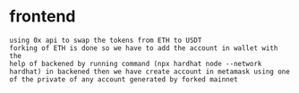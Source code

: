 # frontend
    using 0x api to swap the tokens from ETH to USDT
    forking of ETH is done so we have to add the account in wallet with the 
    help of backened by running command (npx hardhat node --network hardhat) in backened then we have create account in metamask using one of the private of any account generated by forked mainnet